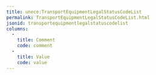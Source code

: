 ```yaml
---
title: unece:TransportEquipmentLegalStatusCodeList
permalink: TransportEquipmentLegalStatusCodeList.html
jsonid: transportequipmentlegalstatuscodelist
columns:
  - 
    title: Comment
    code: comment
  - 
    title: Value
    code: value
---
```

